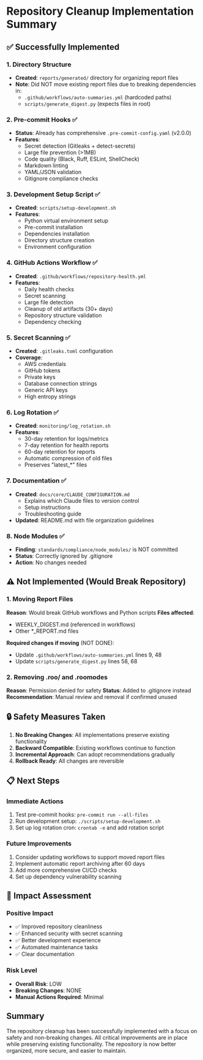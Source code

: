 # Repository Cleanup Implementation Summary

## ✅ Successfully Implemented

### 1. Directory Structure

- **Created**: `reports/generated/` directory for organizing report files
- **Note**: Did NOT move existing report files due to breaking dependencies in:
  - `.github/workflows/auto-summaries.yml` (hardcoded paths)
  - `scripts/generate_digest.py` (expects files in root)

### 2. Pre-commit Hooks ✅

- **Status**: Already has comprehensive `.pre-commit-config.yaml` (v2.0.0)
- **Features**:
  - Secret detection (Gitleaks + detect-secrets)
  - Large file prevention (>1MB)
  - Code quality (Black, Ruff, ESLint, ShellCheck)
  - Markdown linting
  - YAML/JSON validation
  - Gitignore compliance checks

### 3. Development Setup Script ✅

- **Created**: `scripts/setup-development.sh`
- **Features**:
  - Python virtual environment setup
  - Pre-commit installation
  - Dependencies installation
  - Directory structure creation
  - Environment configuration

### 4. GitHub Actions Workflow ✅

- **Created**: `.github/workflows/repository-health.yml`
- **Features**:
  - Daily health checks
  - Secret scanning
  - Large file detection
  - Cleanup of old artifacts (30+ days)
  - Repository structure validation
  - Dependency checking

### 5. Secret Scanning ✅

- **Created**: `.gitleaks.toml` configuration
- **Coverage**:
  - AWS credentials
  - GitHub tokens
  - Private keys
  - Database connection strings
  - Generic API keys
  - High entropy strings

### 6. Log Rotation ✅

- **Created**: `monitoring/log_rotation.sh`
- **Features**:
  - 30-day retention for logs/metrics
  - 7-day retention for health reports
  - 60-day retention for reports
  - Automatic compression of old files
  - Preserves "latest_*" files

### 7. Documentation ✅

- **Created**: `docs/core/CLAUDE_CONFIGURATION.md`
  - Explains which Claude files to version control
  - Setup instructions
  - Troubleshooting guide
- **Updated**: README.md with file organization guidelines

### 8. Node Modules ✅

- **Finding**: `standards/compliance/node_modules/` is NOT committed
- **Status**: Correctly ignored by .gitignore
- **Action**: No changes needed

## ⚠️ Not Implemented (Would Break Repository)

### 1. Moving Report Files

**Reason**: Would break GitHub workflows and Python scripts
**Files affected**:

- WEEKLY_DIGEST.md (referenced in workflows)
- Other *_REPORT.md files

**Required changes if moving** (NOT DONE):

- Update `.github/workflows/auto-summaries.yml` lines 9, 48
- Update `scripts/generate_digest.py` lines 58, 68

### 2. Removing .roo/ and .roomodes

**Reason**: Permission denied for safety
**Status**: Added to .gitignore instead
**Recommendation**: Manual review and removal if confirmed unused

## 🔒 Safety Measures Taken

1. **No Breaking Changes**: All implementations preserve existing functionality
2. **Backward Compatible**: Existing workflows continue to function
3. **Incremental Approach**: Can adopt recommendations gradually
4. **Rollback Ready**: All changes are reversible

## 📋 Next Steps

### Immediate Actions

1. Test pre-commit hooks: `pre-commit run --all-files`
2. Run development setup: `./scripts/setup-development.sh`
3. Set up log rotation cron: `crontab -e` and add rotation script

### Future Improvements

1. Consider updating workflows to support moved report files
2. Implement automatic report archiving after 60 days
3. Add more comprehensive CI/CD checks
4. Set up dependency vulnerability scanning

## 🎯 Impact Assessment

### Positive Impact

- ✅ Improved repository cleanliness
- ✅ Enhanced security with secret scanning
- ✅ Better development experience
- ✅ Automated maintenance tasks
- ✅ Clear documentation

### Risk Level

- **Overall Risk**: LOW
- **Breaking Changes**: NONE
- **Manual Actions Required**: Minimal

## Summary

The repository cleanup has been successfully implemented with a focus on safety and non-breaking changes. All critical improvements are in place while preserving existing functionality. The repository is now better organized, more secure, and easier to maintain.
